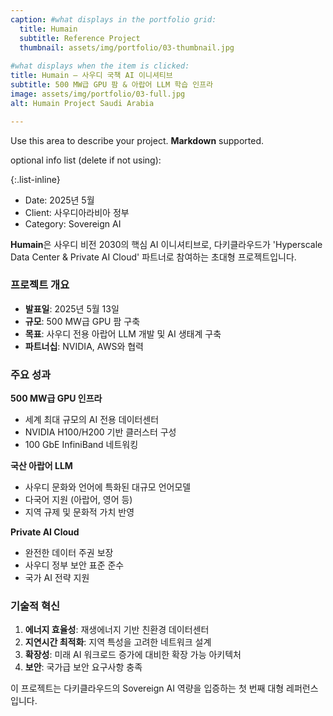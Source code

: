 ```yaml
---
caption: #what displays in the portfolio grid:
  title: Humain
  subtitle: Reference Project
  thumbnail: assets/img/portfolio/03-thumbnail.jpg
  
#what displays when the item is clicked:
title: Humain — 사우디 국책 AI 이니셔티브
subtitle: 500 MW급 GPU 팜 & 아랍어 LLM 학습 인프라
image: assets/img/portfolio/03-full.jpg
alt: Humain Project Saudi Arabia

---
```

Use this area to describe your project. **Markdown** supported.

optional info list (delete if not using):

{:.list-inline} 
- Date: 2025년 5월
- Client: 사우디아라비아 정부
- Category: Sovereign AI

**Humain**은 사우디 비전 2030의 핵심 AI 이니셔티브로, 다키클라우드가 'Hyperscale Data Center & Private AI Cloud' 파트너로 참여하는 초대형 프로젝트입니다.

### 프로젝트 개요

- **발표일**: 2025년 5월 13일
- **규모**: 500 MW급 GPU 팜 구축
- **목표**: 사우디 전용 아랍어 LLM 개발 및 AI 생태계 구축
- **파트너십**: NVIDIA, AWS와 협력

### 주요 성과

**500 MW급 GPU 인프라**
- 세계 최대 규모의 AI 전용 데이터센터
- NVIDIA H100/H200 기반 클러스터 구성
- 100 GbE InfiniBand 네트워킹

**국산 아랍어 LLM**
- 사우디 문화와 언어에 특화된 대규모 언어모델
- 다국어 지원 (아랍어, 영어 등)
- 지역 규제 및 문화적 가치 반영

**Private AI Cloud**
- 완전한 데이터 주권 보장
- 사우디 정부 보안 표준 준수
- 국가 AI 전략 지원

### 기술적 혁신

1. **에너지 효율성**: 재생에너지 기반 친환경 데이터센터
2. **지연시간 최적화**: 지역 특성을 고려한 네트워크 설계
3. **확장성**: 미래 AI 워크로드 증가에 대비한 확장 가능 아키텍처
4. **보안**: 국가급 보안 요구사항 충족

이 프로젝트는 다키클라우드의 Sovereign AI 역량을 입증하는 첫 번째 대형 레퍼런스입니다.

